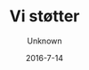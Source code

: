 ---
title: 'Vi støtter'
showInNav: true
navOrder: '3'
sections:
    -
        template: fullHeightBanner
        text: '# Dem har vi støttet'
        backgroundImage: 01915ac5bd0f5f4e0a8831b4703ca51cc229c517
        button:
            target: _self
            text: null
    -
        template: richTextSection
        text: "Café Sweet Surrender er en non-profit café. Hver 3\\. måned giver vi vores overskud for det forgangne kvartal til en organisation, som vores kunder er med til at vælge. Så køb gerne en ekstra kop kaffe eller kage næste gang du kigger forbi.\n\nNår du alligevel er der, så se den nuværende afstemning og stem på din favorit.\n\nHer er en liste over tidligere støttemodtagere – og tak til alle jer kunder og frivillige der har gjort disse donationer mulige."
    -
        template: supportedOrganisations
        organisations:
            -
                title: null
                amount: null
                period: null
                comment: null
                image: 43c19ae5c965bd1a3bbee20f3740f6fecd68cf34
            -
                title: null
                amount: null
                period: null
                comment: null
                image: 43c19ae5c965bd1a3bbee20f3740f6fecd68cf34
            -
                title: null
                amount: null
                period: null
                comment: null
                image: 43c19ae5c965bd1a3bbee20f3740f6fecd68cf34
            -
                title: null
                amount: null
                period: null
                comment: null
                image: 43c19ae5c965bd1a3bbee20f3740f6fecd68cf34
    -
        template: tabbedIframes
        heading: 'Hvem skal vi støtte næste gang?'
        iframes:
            -
                tabName: Formular
                iFrameUrl: 'https://podio.com/webforms/17000042/1143087?e=true'
                height: 1760px
description: null
meta:
    id: 567d4e622341243144e3f58fc8b675a711a9ad17
    parentId: ""
    language: da
date: '2016-7-14'
author: Unknown
permalink: /da/vi-stoetter/
layout: sectionPage
---